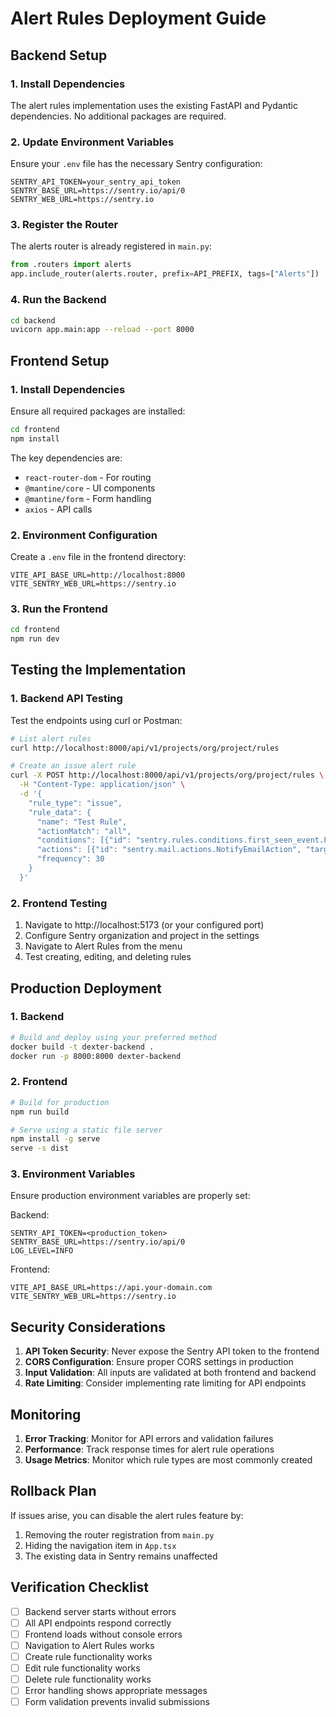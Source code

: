 # Alert Rules Deployment Guide

## Backend Setup

### 1. Install Dependencies
The alert rules implementation uses the existing FastAPI and Pydantic dependencies. No additional packages are required.

### 2. Update Environment Variables
Ensure your `.env` file has the necessary Sentry configuration:

```env
SENTRY_API_TOKEN=your_sentry_api_token
SENTRY_BASE_URL=https://sentry.io/api/0
SENTRY_WEB_URL=https://sentry.io
```

### 3. Register the Router
The alerts router is already registered in `main.py`:
```python
from .routers import alerts
app.include_router(alerts.router, prefix=API_PREFIX, tags=["Alerts"])
```

### 4. Run the Backend
```bash
cd backend
uvicorn app.main:app --reload --port 8000
```

## Frontend Setup

### 1. Install Dependencies
Ensure all required packages are installed:
```bash
cd frontend
npm install
```

The key dependencies are:
- `react-router-dom` - For routing
- `@mantine/core` - UI components
- `@mantine/form` - Form handling
- `axios` - API calls

### 2. Environment Configuration
Create a `.env` file in the frontend directory:

```env
VITE_API_BASE_URL=http://localhost:8000
VITE_SENTRY_WEB_URL=https://sentry.io
```

### 3. Run the Frontend
```bash
cd frontend
npm run dev
```

## Testing the Implementation

### 1. Backend API Testing
Test the endpoints using curl or Postman:

```bash
# List alert rules
curl http://localhost:8000/api/v1/projects/org/project/rules

# Create an issue alert rule
curl -X POST http://localhost:8000/api/v1/projects/org/project/rules \
  -H "Content-Type: application/json" \
  -d '{
    "rule_type": "issue",
    "rule_data": {
      "name": "Test Rule",
      "actionMatch": "all",
      "conditions": [{"id": "sentry.rules.conditions.first_seen_event.FirstSeenEventCondition"}],
      "actions": [{"id": "sentry.mail.actions.NotifyEmailAction", "targetType": "IssueOwners"}],
      "frequency": 30
    }
  }'
```

### 2. Frontend Testing
1. Navigate to http://localhost:5173 (or your configured port)
2. Configure Sentry organization and project in the settings
3. Navigate to Alert Rules from the menu
4. Test creating, editing, and deleting rules

## Production Deployment

### 1. Backend
```bash
# Build and deploy using your preferred method
docker build -t dexter-backend .
docker run -p 8000:8000 dexter-backend
```

### 2. Frontend
```bash
# Build for production
npm run build

# Serve using a static file server
npm install -g serve
serve -s dist
```

### 3. Environment Variables
Ensure production environment variables are properly set:

Backend:
```env
SENTRY_API_TOKEN=<production_token>
SENTRY_BASE_URL=https://sentry.io/api/0
LOG_LEVEL=INFO
```

Frontend:
```env
VITE_API_BASE_URL=https://api.your-domain.com
VITE_SENTRY_WEB_URL=https://sentry.io
```

## Security Considerations

1. **API Token Security**: Never expose the Sentry API token to the frontend
2. **CORS Configuration**: Ensure proper CORS settings in production
3. **Input Validation**: All inputs are validated at both frontend and backend
4. **Rate Limiting**: Consider implementing rate limiting for API endpoints

## Monitoring

1. **Error Tracking**: Monitor for API errors and validation failures
2. **Performance**: Track response times for alert rule operations
3. **Usage Metrics**: Monitor which rule types are most commonly created

## Rollback Plan

If issues arise, you can disable the alert rules feature by:

1. Removing the router registration from `main.py`
2. Hiding the navigation item in `App.tsx`
3. The existing data in Sentry remains unaffected

## Verification Checklist

- [ ] Backend server starts without errors
- [ ] All API endpoints respond correctly
- [ ] Frontend loads without console errors
- [ ] Navigation to Alert Rules works
- [ ] Create rule functionality works
- [ ] Edit rule functionality works
- [ ] Delete rule functionality works
- [ ] Error handling shows appropriate messages
- [ ] Form validation prevents invalid submissions
